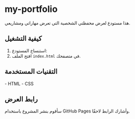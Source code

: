 # my-portfolio
هذا مستودع لعرض محفظتي الشخصية التي تعرض مهاراتي ومشاريعي.
## كيفية التشغيل
1. استنساخ المستودع:
2. افتح الملف `index.html` في متصفحك.
## التقنيات المستخدمة
‏- HTML
‏- CSS
## رابط العرض
سأقوم بنشر المشروع باستخدام GitHub Pages وأشارك الرابط لاحقًا.
